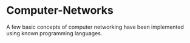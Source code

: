 # Computer-Networks
A few basic concepts of computer networking have been implemented using known programming languages.

